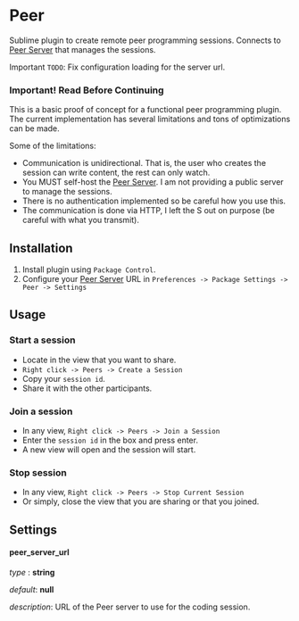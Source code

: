 # Peer
Sublime plugin to create remote peer programming sessions. Connects to
[Peer Server](https://github.com/jltorresm/peerserver) that manages the sessions.

Important `TODO`: Fix configuration loading for the server url.

### Important! Read Before Continuing
This is a basic proof of concept for a functional peer programming plugin. The current implementation has several
limitations and tons of optimizations can be made.

Some of the limitations:

- Communication is unidirectional. That is, the user who creates the session can write content, the rest can only watch.
- You MUST self-host the [Peer Server](https://github.com/jltorresm/peer-server). I am not providing a public server to
  manage the sessions.
- There is no authentication implemented so be careful how you use this.
- The communication is done via HTTP, I left the S out on purpose (be careful with what you transmit).

## Installation
1. Install plugin using `Package Control`.
2. Configure your [Peer Server](https://github.com/jltorresm/peer-server) URL in `Preferences -> Package Settings -> Peer -> Settings`

## Usage
### Start a session
- Locate in the view that you want to share.
- `Right click -> Peers -> Create a Session`
- Copy your `session id`.
- Share it with the other participants.

### Join a session
- In any view, `Right click -> Peers -> Join a Session`
- Enter the `session id` in the box and press enter.
- A new view will open and the session will start.

### Stop session
- In any view, `Right click -> Peers -> Stop Current Session`
- Or simply, close the view that you are sharing or that you joined.

## Settings

#### peer_server_url
_type_   : **string**

_default_: **null**

_description_: URL of the Peer server to use for the coding session.
